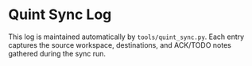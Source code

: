 # Quint Sync Log

This log is maintained automatically by `tools/quint_sync.py`. Each entry captures the
source workspace, destinations, and ACK/TODO notes gathered during the sync run.

